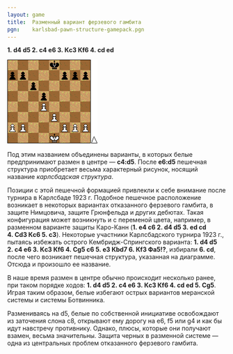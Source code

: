 ```yaml
---
layout: game
title:  Разменный вариант ферзевого гамбита
pgn:    karlsbad-pawn-structure-gamepack.pgn
---
```


**1. d4 d5 2. c4 e6 3. Кc3 Кf6 4. cd ed**

<img src="karlsbad-pawn-structure.gif" class="pull-left">

Под этим названием объединены варианты, в которых белые предпринимают размен в центре — **c4:d5**. После **e6:d5** пешечная структура приобретает весьма характерный рисунок, носящий название *карлсбадская структура*.

Позиции с этой пешечной формацией привлекли к себе внимание после турнира в Карлсбаде 1923 г. Подобное пешечное расположение возникает в некоторых вариантах отказанного ферзевого гамбита, в защите Нимцовича, защите Грюнфельда и других дебютах. Такая конфигурация может возникнуть и с переменой цвета, например, в разменном варианте защиты Каро-Канн (**1. e4 c6 2. d4 d5 3. ed cd 4. Сd3 Кc6 5. c3**). Некоторые участники Карлсбадского турнира 1923 г., пытаясь избежать острого Кембридж-Спрингского варианта: **1. d4 d5 2. c4 e6 3. КcЗ Кf6 4. Сg5 c6 5. e3 Кbd7 6. Кf3 Фа5!?**, избирали **6. cd**, после чего возникает пешечная структура, указанная на диаграмме. Отсюда и произошло ее название.

В наше время размен в центре обычно происходит несколько ранее, при таком порядке ходов: **1. d4 d5 2. c4 e6 3. Кc3 Кf6 4. cd ed 5. Сg5**. Играя таким образом, белые избегают острых вариантов меранской системы и системы Ботвинника.

Размениваясь на d5, белые по собственной инициативе освобождают из заточения слона c8, открывают ему дорогу на e6, f5 или g4 и как бы идут навстречу противнику. Однако, плюсы, которые они получают взамен, весьма значительны. Защита черных в разменной системе — одна из центральных проблем отказанного ферзевого гамбита.
